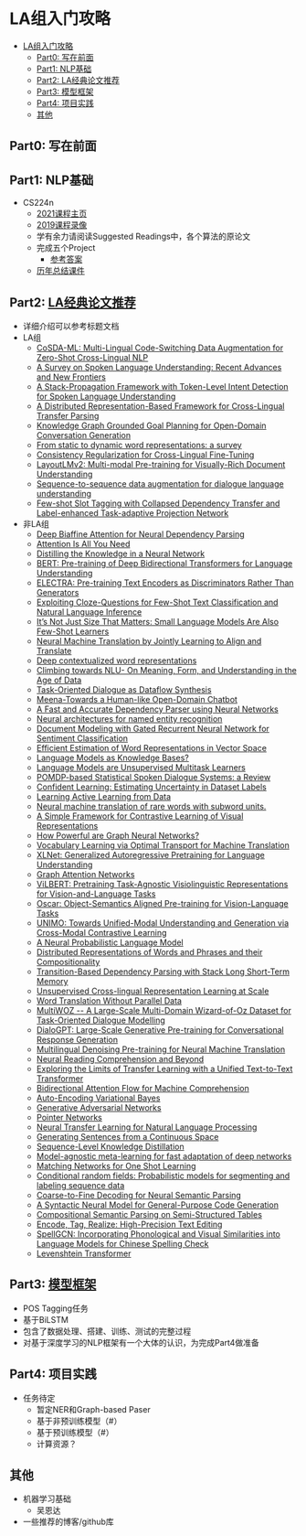 # LA组入门攻略
- [LA组入门攻略](#la组入门攻略)
  - [Part0: 写在前面](#part0-写在前面)
  - [Part1: NLP基础](#part1-nlp基础)
  - [Part2: LA经典论文推荐](#part2-la经典论文推荐)
  - [Part3: 模型框架](#part3-模型框架)
  - [Part4: 项目实践](#part4-项目实践)
  - [其他](#其他)

## Part0: 写在前面

## Part1: NLP基础
* CS224n
  * [2021课程主页](http://web.stanford.edu/class/cs224n/)
  * [2019课程录像](https://www.bilibili.com/video/BV1Eb411H7Pq?from=search&seid=14373694631452542823)
  * 学有余力请阅读Suggested Readings中，各个算法的原论文
  * 完成五个Project
    * [参考答案](./Part1/参考答案)
  * [历年总结课件](./Part1/总结课件)

## Part2: [LA经典论文推荐](https://docs.qq.com/sheet/DVFl0eUlvaXpPdXZR)
* 详细介绍可以参考标题文档
* LA组
  * [CoSDA-ML: Multi-Lingual Code-Switching Data Augmentation for Zero-Shot Cross-Lingual NLP](https://www.ijcai.org/proceedings/2020/0533.pdf)
  * [A Survey on Spoken Language Understanding: Recent Advances and New Frontiers](https://arxiv.org/abs/2103.03095)
  * [A Stack-Propagation Framework with Token-Level Intent Detection for Spoken Language Understanding](https://aclanthology.org/D19-1214/)
  * [A Distributed Representation-Based Framework for Cross-Lingual Transfer Parsing](http://people.csail.mit.edu/jiang_guo/papers/jair2016-clnndep.pdf)
  * [Knowledge Graph Grounded Goal Planning for Open-Domain Conversation Generation](http://ir.hit.edu.cn/~jxu/jun_files/papers/AAAI2020-Jun%20Xu-KnowHRL.pdf)
  * [From static to dynamic word representations: a survey](http://ir.hit.edu.cn/~car/papers/icmlc2020-wang.pdf)
  * [Consistency Regularization for Cross-Lingual Fine-Tuning](https://arxiv.org/abs/2106.08226)
  * [LayoutLMv2: Multi-modal Pre-training for Visually-Rich Document Understanding](https://arxiv.org/abs/2012.14740)
  * [Sequence-to-sequence data augmentation for dialogue language understanding](https://arxiv.org/abs/1807.01554)
  * [Few-shot Slot Tagging with Collapsed Dependency Transfer and Label-enhanced Task-adaptive Projection Network](https://atmahou.github.io/attachments/atma's_acl2020_FewShot.pdf )
* 非LA组
  * [Deep Biaffine Attention for Neural Dependency Parsing](https://arxiv.org/abs/1611.01734)
  * [Attention Is All You Need](https://arxiv.org/abs/1706.03762)
  * [Distilling the Knowledge in a Neural Network](https://arxiv.org/abs/1503.02531)
  * [BERT: Pre-training of Deep Bidirectional Transformers for Language Understanding](https://aclanthology.org/N19-1423/)
  * [ELECTRA: Pre-training Text Encoders as Discriminators Rather Than Generators](https://openreview.net/forum?id=r1xMH1BtvB)
  * [Exploiting Cloze-Questions for Few-Shot Text Classification and Natural Language Inference](https://aclanthology.org/2021.eacl-main.20/)
  * [It’s Not Just Size That Matters: Small Language Models Are Also Few-Shot Learners](https://aclanthology.org/2021.naacl-main.185.pdf)
  * [Neural Machine Translation by Jointly Learning to Align and Translate](https://arxiv.org/abs/1409.0473)
  * [Deep contextualized word representations](https://arxiv.org/abs/1409.0473)
  * [Climbing towards NLU- On Meaning, Form, and Understanding in the Age of Data](https://aclanthology.org/2020.acl-main.463/)
  * [Task-Oriented Dialogue as Dataflow Synthesis](https://arxiv.org/pdf/2009.11423.pdf)
  * [Meena-Towards a Human-like Open-Domain Chatbot](https://arxiv.org/pdf/2001.09977.pdf)
  * [A Fast and Accurate Dependency Parser using Neural Networks](https://aclanthology.org/D14-1082/)
  * [Neural architectures for named entity recognition](https://aclanthology.org/N16-1030.pdf)
  * [Document Modeling with Gated Recurrent Neural Network for Sentiment Classification](https://aclanthology.org/D15-1167.pdf)
  * [Efficient Estimation of Word Representations in Vector Space](https://arxiv.org/pdf/1301.3781.pdf)
  * [Language Models as Knowledge Bases?](https://arxiv.org/pdf/1909.01066.pdf)
  * [Language Models are Unsupervised Multitask Learners](https://d4mucfpksywv.cloudfront.net/better-language-models/language_models_are_unsupervised_multitask_learners.pdf)
  * [POMDP-based Statistical Spoken Dialogue Systems: a Review](https://www.microsoft.com/en-us/research/publication/pomdp-based-statistical-spoken-dialogue-systems-a-review/)
  * [Confident Learning: Estimating Uncertainty in Dataset Labels](http://www.researchgate.net/publication/337005918_Confident_Learning_Estimating_Uncertainty_in_Dataset_Labels)
  * [Learning Active Learning from Data](https://papers.nips.cc/paper/2017/file/8ca8da41fe1ebc8d3ca31dc14f5fc56c-Paper.pdf)
  * [Neural machine translation of rare words with subword units.](https://www.aclweb.org/anthology/P16-1162.pdf)
  * [A Simple Framework for Contrastive Learning of Visual Representations](https://static.aminer.cn/storage/pdf/arxiv/20/2002/2002.05709.pdf)
  * [How Powerful are Graph Neural Networks?](https://openreview.net/forum?id=ryGs6iA5Km&noteId=rkl2Q1Qi6X&noteId=rkl2Q1Qi6X)
  * [Vocabulary Learning via Optimal Transport for Machine Translation](https://arxiv.org/abs/2012.15671)
  * [XLNet: Generalized Autoregressive Pretraining for Language Understanding](https://arxiv.org/abs/1906.08237)
  * [Graph Attention Networks](https://arxiv.org/abs/1710.10903)
  * [ViLBERT: Pretraining Task-Agnostic Visiolinguistic Representations for Vision-and-Language Tasks](https://arxiv.org/abs/1908.02265)
  * [Oscar: Object-Semantics Aligned Pre-training for Vision-Language Tasks](https://arxiv.org/abs/2004.06165)
  * [UNIMO: Towards Unified-Modal Understanding and Generation via Cross-Modal Contrastive Learning](https://arxiv.org/abs/2012.15409)
  * [A Neural Probabilistic Language Model](https://www.jmlr.org/papers/volume3/bengio03a/bengio03a.pdf)
  * [Distributed Representations of Words and Phrases and their Compositionality](https://www.jmlr.org/papers/volume3/bengio03a/bengio03a.pdf)
  * [Transition-Based Dependency Parsing with Stack Long Short-Term Memory](https://aclanthology.org/P15-1033/)
  * [Unsupervised Cross-lingual Representation Learning at Scale](https://aclanthology.org/2020.acl-main.747/)
  * [Word Translation Without Parallel Data](https://arxiv.org/abs/1710.04087)
  * [MultiWOZ -- A Large-Scale Multi-Domain Wizard-of-Oz Dataset for Task-Oriented Dialogue Modelling](https://arxiv.org/abs/1810.00278)
  * [DialoGPT: Large-Scale Generative Pre-training for Conversational Response Generation](https://arxiv.org/abs/1911.00536)
  * [Multilingual Denoising Pre-training for Neural Machine Translation](https://arxiv.org/abs/2001.08210)
  * [Neural Reading Comprehension and Beyond](https://www.cs.princeton.edu/~danqic/papers/thesis.pdf)
  * [Exploring the Limits of Transfer Learning with a Unified Text-to-Text Transformer](https://arxiv.org/abs/1910.10683)
  * [Bidirectional Attention Flow for Machine Comprehension](https://arxiv.org/abs/1611.01603)
  * [Auto-Encoding Variational Bayes](https://arxiv.org/abs/1312.6114)
  * [Generative Adversarial Networks](https://arxiv.org/abs/1406.2661)
  * [Pointer Networks](https://arxiv.org/abs/1506.03134)
  * [Neural Transfer Learning for Natural Language Processing](https://aran.library.nuigalway.ie/bitstream/handle/10379/15463/neural_transfer_learning_for_nlp.pdf?sequence=1&isAllowed=y)
  * [Generating Sentences from a Continuous Space](https://arxiv.org/pdf/1511.06349.pdf)
  * [Sequence-Level Knowledge Distillation](https://arxiv.org/pdf/1606.07947.pdf?__hstc=36392319.43051b9659a07455a3db8391a8f20ea4.1480118400085.1480118400086.1480118400087.1&__hssc=36392319.1.1480118400088&__hsfp=528229161)
  * [Model-agnostic meta-learning for fast adaptation of deep networks](http://proceedings.mlr.press/v70/finn17a/finn17a.pdf)
  * [Matching Networks for One Shot Learning](https://arxiv.org/abs/1606.04080)
  * [Conditional random fields: Probabilistic models for segmenting and labeling sequence data](https://repository.upenn.edu/cgi/viewcontent.cgi?article=1162&context=cis_papers)
  * [Coarse-to-Fine Decoding for Neural Semantic Parsing](https://aclanthology.org/P18-1068.pdf)
  * [A Syntactic Neural Model for General-Purpose Code Generation](https://aclanthology.org/P17-1041.pdf)
  * [Compositional Semantic Parsing on Semi-Structured Tables](https://aclanthology.org/P15-1142.pdf)
  * [Encode, Tag, Realize: High-Precision Text Editing](https://arxiv.org/pdf/1909.01187.pdf)
  * [SpellGCN: Incorporating Phonological and Visual Similarities into Language Models for Chinese Spelling Check](https://arxiv.org/pdf/2004.14166.pdf)
  * [Levenshtein Transformer](https://arxiv.org/abs/1905.11006)

## Part3: [模型框架](./Part3/BiLSTM-Seqlabeling)
* POS Tagging任务
* 基于BiLSTM
* 包含了数据处理、搭建、训练、测试的完整过程
* 对基于深度学习的NLP框架有一个大体的认识，为完成Part4做准备

## Part4: 项目实践
* 任务待定
  * 暂定NER和Graph-based Paser
  * 基于非预训练模型（#）
  * 基于预训练模型（#）
  * 计算资源？

## 其他
* 机器学习基础
  * 吴恩达
* 一些推荐的博客/github库

